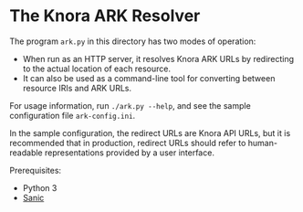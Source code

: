 # The Knora ARK Resolver

The program `ark.py` in this directory has two modes of operation:

- When run as an HTTP server, it resolves Knora ARK URLs by redirecting
  to the actual location of each resource.
- It can also be used as a command-line tool for converting between
  resource IRIs and ARK URLs.

For usage information, run `./ark.py --help`, and see the sample configuration
file `ark-config.ini`.

In the sample configuration, the redirect URLs are Knora API URLs,
but it is recommended that in production, redirect URLs should refer to
human-readable representations provided by a user interface.

Prerequisites:

- Python 3
- [Sanic](https://sanic.readthedocs.io/en/latest/)
